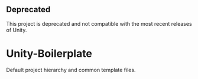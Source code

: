 ## Deprecated

This project is deprecated and not compatible with the most recent releases of Unity.

# Unity-Boilerplate
Default project hierarchy and common template files.
